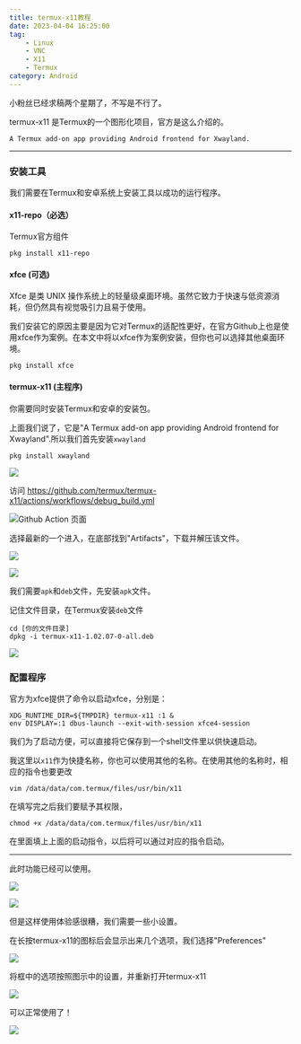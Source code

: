 ```yaml
---
title: termux-x11教程
date: 2023-04-04 16:25:00
tag: 
    - Linux
    - VNC
    - X11
    - Termux
category: Android
---
```


小粉丝已经求稿两个星期了，不写是不行了。

termux-x11 是Termux的一个图形化项目，官方是这么介绍的。

```text
A Termux add-on app providing Android frontend for Xwayland.
```


--- 

### 安装工具
我们需要在Termux和安卓系统上安装工具以成功的运行程序。

#### x11-repo（必选）
Termux官方组件

```shell
pkg install x11-repo
```

#### xfce (可选)
Xfce 是类 UNIX 操作系统上的轻量级桌面环境。虽然它致力于快速与低资源消耗，但仍然具有视觉吸引力且易于使用。

我们安装它的原因主要是因为它对Termux的适配性更好，在官方Github上也是使用xfce作为案例。在本文中将以xfce作为案例安装，但你也可以选择其他桌面环境。

```shell
pkg install xfce
```

#### termux-x11 (主程序)
你需要同时安装Termux和安卓的安装包。

上面我们说了，它是"A Termux add-on app providing Android frontend for Xwayland".所以我们首先安装`xwayland`

```shell
pkg install xwayland
```


![](https://image.hestudio.org/img/2023/04/04/642c47bb0f158.jpg)

访问 https://github.com/termux/termux-x11/actions/workflows/debug_build.yml 

![Github Action 页面](https://image.hestudio.org/img/2023/04/04/642c448248d66.jpg)

选择最新的一个进入，在底部找到"Artifacts"，下载并解压该文件。

![](https://image.hestudio.org/img/2023/04/04/642c451390c51.jpg)

![](https://image.hestudio.org/img/2023/04/04/642c467084ad2.jpg)

我们需要`apk`和`deb`文件，先安装`apk`文件。

记住文件目录，在Termux安装`deb`文件

```shell
cd [你的文件目录]
dpkg -i termux-x11-1.02.07-0-all.deb
```

![](https://image.hestudio.org/img/2023/04/04/642c476edb2b1.jpg)

### 配置程序
官方为xfce提供了命令以启动xfce，分别是：

```shell
XDG_RUNTIME_DIR=${TMPDIR} termux-x11 :1 &
env DISPLAY=:1 dbus-launch --exit-with-session xfce4-session
```

我们为了启动方便，可以直接将它保存到一个shell文件里以供快速启动。

我这里以`x11`作为快捷名称，你也可以使用其他的名称。在使用其他的名称时，相应的指令也要更改

```shell
vim /data/data/com.termux/files/usr/bin/x11
```

在填写完之后我们要赋予其权限，

```shell
chmod +x /data/data/com.termux/files/usr/bin/x11
```

在里面填上上面的启动指令，以后将可以通过对应的指令启动。

---

此时功能已经可以使用。

![](https://image.hestudio.org/img/2023/04/05/642c4bb00adba.jpg)

![](https://image.hestudio.org/img/2023/04/05/642c4bb4085cc.jpg)

但是这样使用体验感很糟，我们需要一些小设置。

在长按termux-x11的图标后会显示出来几个选项，我们选择"Preferences"

![](https://image.hestudio.org/img/2023/04/05/642c4c601609e.jpg)

将框中的选项按照图示中的设置，并重新打开termux-x11

![](https://image.hestudio.org/img/2023/04/05/642c4d138279a.png)

可以正常使用了！

![](https://image.hestudio.org/img/2023/04/05/642c4e09d5602.jpg)